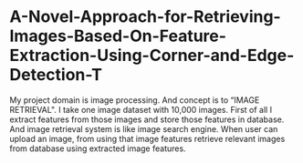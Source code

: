 # A-Novel-Approach-for-Retrieving-Images-Based-On-Feature-Extraction-Using-Corner-and-Edge-Detection-T
My project domain is image processing. And concept is to “IMAGE RETRIEVAL". I take one image dataset with 10,000 images. First of all I extract features from those images and store those features in database. And image retrieval system is like image search engine. When user can upload an image, from using that image features retrieve relevant images from database using extracted image features.
